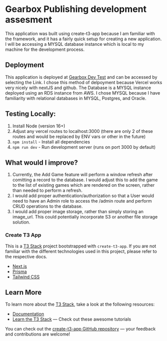 # Gearbox Publishing development assesment
This application was built using create-t3-app because I am familiar with the framework, and it has a fairly quick setup for creating a new application. I will be accessing a MYSQL database instance which is local to my machine for the development process.

## Deployment
This application is deployed at [Gearbox Dev Test](https://gearbox-dev.vercel.app/) and can be accessed by selecting the Link. I chose this method of delpoyment because Vercel works very nicely with nextJS and github.
The Database is a MYSQL instance deployed using an RDS instance from AWS. I chose MYSQL because I have familiarity with relational databases in MYSQL, Postgres, and Oracle.

## Testing Locally:
1. Install Node (version 16+)
2. Adjust any vercel routes to localhost:3000 (there are only 2 of these routes and would be replaced by ENV vars or other in the future)
3. `npm install` - Install all dependencies
4. `npm run dev` - Run development server (runs on port 3000 by default)

## What would I improve?
1. Currently, the Add Game feature will perform a window refresh after comitting a record to the database. I would adjust this to add the game to the list of existing games which are rendered on the screen, rather than needed to perform a refresh.
2. I would add proper authentication/authorization so that a User would need to have an Admin role to access the /admin route and perform CRUD operations to the database.
3. I would add proper image storage, rather than simply storing an image_url. This could potentially incorporate S3 or another file storage solution.

### Create T3 App

This is a [T3 Stack](https://create.t3.gg/) project bootstrapped with `create-t3-app`.
If you are not familiar with the different technologies used in this project, please refer to the respective docs.

- [Next.js](https://nextjs.org)
- [Prisma](https://prisma.io)
- [Tailwind CSS](https://tailwindcss.com)

## Learn More

To learn more about the [T3 Stack](https://create.t3.gg/), take a look at the following resources:

- [Documentation](https://create.t3.gg/)
- [Learn the T3 Stack](https://create.t3.gg/en/faq#what-learning-resources-are-currently-available) — Check out these awesome tutorials

You can check out the [create-t3-app GitHub repository](https://github.com/t3-oss/create-t3-app) — your feedback and contributions are welcome!


